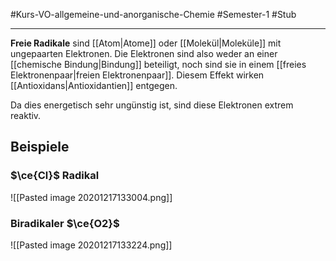 #Kurs-VO-allgemeine-und-anorganische-Chemie  #Semester-1 #Stub 

---

**Freie Radikale** sind [[Atom|Atome]] oder [[Molekül|Moleküle]] mit ungepaarten Elektronen. Die Elektronen sind also weder an einer [[chemische Bindung|Bindung]] beteiligt, noch sind sie in einem [[freies Elektronenpaar|freien Elektronenpaar]]. Diesem Effekt wirken [[Antioxidans|Antioxidantien]] entgegen.

Da dies energetisch sehr ungünstig ist, sind diese Elektronen extrem reaktiv.

## Beispiele

### $\ce{Cl}$ Radikal

![[Pasted image 20201217133004.png]]

### Biradikaler $\ce{O2}$

![[Pasted image 20201217133224.png]]